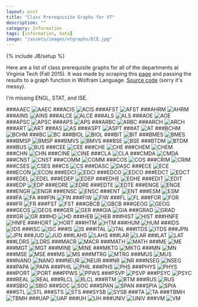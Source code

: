 ```yaml
---
layout: post
title: "Class Prerequisite Graphs for VT"
description: ""
category: Information
tags: [information, data]
image: "/assets/images/vtgraphs/ECE.jpg"
---
```

{% include JB/setup %}

Here are a list of class prerequisite graphs for all of the departments at Virginia Tech (Fall 2015).
It was made by scraping this [page](https://banweb.banner.vt.edu/ssb/prod/HZSKVTSC.P_DispRequest)
and passing the results to a graph function in Wolfram Language.  [Source code](https://github.com/conorpp/VT-Prereq-Tree-Generator/blob/master/source.m) (sorry it's messy).

I'm missing ENGL, STAT, and ISE.

###AAEC
![AAEC](/assets/images/vtgraphs/AAEC.jpg)
###ACIS
![ACIS](/assets/images/vtgraphs/ACIS.jpg)
###AFST
![AFST](/assets/images/vtgraphs/AFST.jpg)
###AHRM
![AHRM](/assets/images/vtgraphs/AHRM.jpg)
###AINS
![AINS](/assets/images/vtgraphs/AINS.jpg)
###ALCE
![ALCE](/assets/images/vtgraphs/ALCE.jpg)
###ALS
![ALS](/assets/images/vtgraphs/ALS.jpg)
###AOE
![AOE](/assets/images/vtgraphs/AOE.jpg)
###APSC
![APSC](/assets/images/vtgraphs/APSC.jpg)
###APS
![APS](/assets/images/vtgraphs/APS.jpg)
###ARBC
![ARBC](/assets/images/vtgraphs/ARBC.jpg)
###ARCH
![ARCH](/assets/images/vtgraphs/ARCH.jpg)
###ART
![ART](/assets/images/vtgraphs/ART.jpg)
###AS
![AS](/assets/images/vtgraphs/AS.jpg)
###ASPT
![ASPT](/assets/images/vtgraphs/ASPT.jpg)
###AT
![AT](/assets/images/vtgraphs/AT.jpg)
###BCHM
![BCHM](/assets/images/vtgraphs/BCHM.jpg)
###BC
![BC](/assets/images/vtgraphs/BC.jpg)
###BIOL
![BIOL](/assets/images/vtgraphs/BIOL.jpg)
###BIT
![BIT](/assets/images/vtgraphs/BIT.jpg)
###BMES
![BMES](/assets/images/vtgraphs/BMES.jpg)
###BMSP
![BMSP](/assets/images/vtgraphs/BMSP.jpg)
###BMVS
![BMVS](/assets/images/vtgraphs/BMVS.jpg)
###BSE
![BSE](/assets/images/vtgraphs/BSE.jpg)
###BTDM
![BTDM](/assets/images/vtgraphs/BTDM.jpg)
###BUS
![BUS](/assets/images/vtgraphs/BUS.jpg)
###CEE
![CEE](/assets/images/vtgraphs/CEE.jpg)
###CHE
![CHE](/assets/images/vtgraphs/CHE.jpg)
###CHEM
![CHEM](/assets/images/vtgraphs/CHEM.jpg)
###CHN
![CHN](/assets/images/vtgraphs/CHN.jpg)
###CINE
![CINE](/assets/images/vtgraphs/CINE.jpg)
###CLA
![CLA](/assets/images/vtgraphs/CLA.jpg)
###CMDA
![CMDA](/assets/images/vtgraphs/CMDA.jpg)
###CNST
![CNST](/assets/images/vtgraphs/CNST.jpg)
###COMM
![COMM](/assets/images/vtgraphs/COMM.jpg)
###COS
![COS](/assets/images/vtgraphs/COS.jpg)
###CRIM
![CRIM](/assets/images/vtgraphs/CRIM.jpg)
###CSES
![CSES](/assets/images/vtgraphs/CSES.jpg)
###CS
![CS](/assets/images/vtgraphs/CS.jpg)
###DASC
![DASC](/assets/images/vtgraphs/DASC.jpg)
###ECE
![ECE](/assets/images/vtgraphs/ECE.jpg)
###ECON
![ECON](/assets/images/vtgraphs/ECON.jpg)
###EDCI
![EDCI](/assets/images/vtgraphs/EDCI.jpg)
###EDCO
![EDCO](/assets/images/vtgraphs/EDCO.jpg)
###EDCT
![EDCT](/assets/images/vtgraphs/EDCT.jpg)
###EDEL
![EDEL](/assets/images/vtgraphs/EDEL.jpg)
###EDEP
![EDEP](/assets/images/vtgraphs/EDEP.jpg)
###EDHE
![EDHE](/assets/images/vtgraphs/EDHE.jpg)
###EDIT
![EDIT](/assets/images/vtgraphs/EDIT.jpg)
###EDP
![EDP](/assets/images/vtgraphs/EDP.jpg)
###EDRE
![EDRE](/assets/images/vtgraphs/EDRE.jpg)
###EDTE
![EDTE](/assets/images/vtgraphs/EDTE.jpg)
###ENGE
![ENGE](/assets/images/vtgraphs/ENGE.jpg)
###ENGR
![ENGR](/assets/images/vtgraphs/ENGR.jpg)
###ENSC
![ENSC](/assets/images/vtgraphs/ENSC.jpg)
###ENT
![ENT](/assets/images/vtgraphs/ENT.jpg)
###ESM
![ESM](/assets/images/vtgraphs/ESM.jpg)
###FA
![FA](/assets/images/vtgraphs/FA.jpg)
###FIN
![FIN](/assets/images/vtgraphs/FIN.jpg)
###FIW
![FIW](/assets/images/vtgraphs/FIW.jpg)
###FL
![FL](/assets/images/vtgraphs/FL.jpg)
###FOR
![FOR](/assets/images/vtgraphs/FOR.jpg)
###FR
![FR](/assets/images/vtgraphs/FR.jpg)
###FST
![FST](/assets/images/vtgraphs/FST.jpg)
###GBCB
![GBCB](/assets/images/vtgraphs/GBCB.jpg)
###GEOG
![GEOG](/assets/images/vtgraphs/GEOG.jpg)
###GEOS
![GEOS](/assets/images/vtgraphs/GEOS.jpg)
###GER
![GER](/assets/images/vtgraphs/GER.jpg)
###GIA
![GIA](/assets/images/vtgraphs/GIA.jpg)
###GRAD
![GRAD](/assets/images/vtgraphs/GRAD.jpg)
###GR
![GR](/assets/images/vtgraphs/GR.jpg)
###HD
![HD](/assets/images/vtgraphs/HD.jpg)
###HEB
![HEB](/assets/images/vtgraphs/HEB.jpg)
###HIST
![HIST](/assets/images/vtgraphs/HIST.jpg)
###HNFE
![HNFE](/assets/images/vtgraphs/HNFE.jpg)
###HORT
![HORT](/assets/images/vtgraphs/HORT.jpg)
###HTM
![HTM](/assets/images/vtgraphs/HTM.jpg)
###HUM
![HUM](/assets/images/vtgraphs/HUM.jpg)
###IDS
![IDS](/assets/images/vtgraphs/IDS.jpg)
###ISC
![ISC](/assets/images/vtgraphs/ISC.jpg)
###IS
![IS](/assets/images/vtgraphs/IS.jpg)
###ITAL
![ITAL](/assets/images/vtgraphs/ITAL.jpg)
###ITDS
![ITDS](/assets/images/vtgraphs/ITDS.jpg)
###JPN
![JPN](/assets/images/vtgraphs/JPN.jpg)
###JUD
![JUD](/assets/images/vtgraphs/JUD.jpg)
###LAHS
![LAHS](/assets/images/vtgraphs/LAHS.jpg)
###LAR
![LAR](/assets/images/vtgraphs/LAR.jpg)
###LAT
![LAT](/assets/images/vtgraphs/LAT.jpg)
###LDRS
![LDRS](/assets/images/vtgraphs/LDRS.jpg)
###MACR
![MACR](/assets/images/vtgraphs/MACR.jpg)
###MATH
![MATH](/assets/images/vtgraphs/MATH.jpg)
###ME
![ME](/assets/images/vtgraphs/ME.jpg)
###MGT
![MGT](/assets/images/vtgraphs/MGT.jpg)
###MINE
![MINE](/assets/images/vtgraphs/MINE.jpg)
###MKTG
![MKTG](/assets/images/vtgraphs/MKTG.jpg)
###MN
![MN](/assets/images/vtgraphs/MN.jpg)
###MSE
![MSE](/assets/images/vtgraphs/MSE.jpg)
###MS
![MS](/assets/images/vtgraphs/MS.jpg)
###MTRG
![MTRG](/assets/images/vtgraphs/MTRG.jpg)
###MUS
![MUS](/assets/images/vtgraphs/MUS.jpg)
###NANO
![NANO](/assets/images/vtgraphs/NANO.jpg)
###NEUR
![NEUR](/assets/images/vtgraphs/NEUR.jpg)
###NR
![NR](/assets/images/vtgraphs/NR.jpg)
###NSEG
![NSEG](/assets/images/vtgraphs/NSEG.jpg)
###PAPA
![PAPA](/assets/images/vtgraphs/PAPA.jpg)
###PHIL
![PHIL](/assets/images/vtgraphs/PHIL.jpg)
###PHS
![PHS](/assets/images/vtgraphs/PHS.jpg)
###PHYS
![PHYS](/assets/images/vtgraphs/PHYS.jpg)
###PORT
![PORT](/assets/images/vtgraphs/PORT.jpg)
###PPWS
![PPWS](/assets/images/vtgraphs/PPWS.jpg)
###PSVP
![PSVP](/assets/images/vtgraphs/PSVP.jpg)
###PSYC
![PSYC](/assets/images/vtgraphs/PSYC.jpg)
###REAL
![REAL](/assets/images/vtgraphs/REAL.jpg)
###RLCL
![RLCL](/assets/images/vtgraphs/RLCL.jpg)
###RTM
![RTM](/assets/images/vtgraphs/RTM.jpg)
###RUS
![RUS](/assets/images/vtgraphs/RUS.jpg)
###SBIO
![SBIO](/assets/images/vtgraphs/SBIO.jpg)
###SOC
![SOC](/assets/images/vtgraphs/SOC.jpg)
###SPAN
![SPAN](/assets/images/vtgraphs/SPAN.jpg)
###SPIA
![SPIA](/assets/images/vtgraphs/SPIA.jpg)
###STL
![STL](/assets/images/vtgraphs/STL.jpg)
###STS
![STS](/assets/images/vtgraphs/STS.jpg)
###SYSB
![SYSB](/assets/images/vtgraphs/SYSB.jpg)
###TA
![TA](/assets/images/vtgraphs/TA.jpg)
###TBMH
![TBMH](/assets/images/vtgraphs/TBMH.jpg)
###UAP
![UAP](/assets/images/vtgraphs/UAP.jpg)
###UH
![UH](/assets/images/vtgraphs/UH.jpg)
###UNIV
![UNIV](/assets/images/vtgraphs/UNIV.jpg)
###VM
![VM](/assets/images/vtgraphs/VM.jpg)
